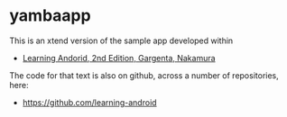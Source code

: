 yambaapp
========

This is an xtend version of the sample app developed within 

- [Learning Andorid, 2nd Edition, Gargenta, Nakamura](http://shop.oreilly.com/product/0636920023456.do)

The code for that text is also on github, across a number of repositories, here:

- <https://github.com/learning-android>

